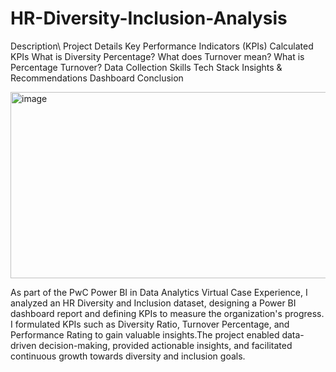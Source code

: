 
# HR-Diversity-Inclusion-Analysis
Description\\
Project Details
Key Performance Indicators (KPIs)
Calculated KPIs
What is Diversity Percentage?
What does Turnover mean?
What is Percentage Turnover?
Data Collection
Skills
Tech Stack
Insights & Recommendations
Dashboard
Conclusion

<img width="870" height="298" alt="image" src="https://github.com/user-attachments/assets/0a1e2499-6df6-4869-9931-f4385ae41020" />

As part of the PwC Power BI in Data Analytics Virtual Case Experience, I analyzed an HR Diversity and Inclusion dataset, designing a Power BI dashboard report and defining KPIs to measure the organization's progress.  I formulated KPIs such as Diversity Ratio, Turnover Percentage, and Performance Rating to gain valuable insights.The project enabled data-driven decision-making, provided actionable insights, and facilitated continuous growth towards diversity and inclusion goals.
